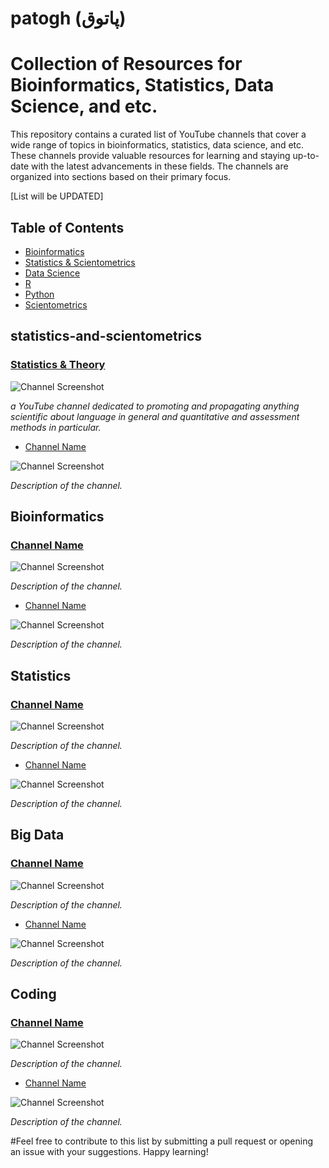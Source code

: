# patogh (پاتوق)
# Collection of Resources for Bioinformatics, Statistics, Data Science, and etc. 

This repository contains a curated list of YouTube channels that cover a wide range of topics in bioinformatics, statistics, data science, and etc. These channels provide valuable resources for learning and staying up-to-date with the latest advancements in these fields. The channels are organized into sections based on their primary focus.

[List will be UPDATED]

## Table of Contents

- [Bioinformatics](#bioinformatics)
- [Statistics & Scientometrics](#statistics-and-scientometrics)
- [Data Science](#data-science)
- [R](#r)
- [Python](#python)
- [Scientometrics](#scientometrics)

## statistics-and-scientometrics

### [Statistics & Theory](https://youtube.com/@VahidAryadoust)

![Channel Screenshot](path/to/screenshot.png)

_a YouTube channel dedicated to promoting and propagating anything scientific about language in general and quantitative and assessment methods in particular._

- [Channel Name](https://www.youtube.com/channel-link)

![Channel Screenshot](path/to/screenshot.png)

_Description of the channel._


## Bioinformatics

### [Channel Name](https://www.youtube.com/channel-link)

![Channel Screenshot](path/to/screenshot.png)

_Description of the channel._

- [Channel Name](https://www.youtube.com/channel-link)

![Channel Screenshot](path/to/screenshot.png)

_Description of the channel._

## Statistics

### [Channel Name](https://www.youtube.com/channel-link)

![Channel Screenshot](path/to/screenshot.png)

_Description of the channel._

- [Channel Name](https://www.youtube.com/channel-link)

![Channel Screenshot](path/to/screenshot.png)

_Description of the channel._

## Big Data

### [Channel Name](https://www.youtube.com/channel-link)

![Channel Screenshot](path/to/screenshot.png)

_Description of the channel._

- [Channel Name](https://www.youtube.com/channel-link)

![Channel Screenshot](path/to/screenshot.png)

_Description of the channel._

## Coding

### [Channel Name](https://www.youtube.com/channel-link)

![Channel Screenshot](path/to/screenshot.png)

_Description of the channel._

- [Channel Name](https://www.youtube.com/channel-link)

![Channel Screenshot](path/to/screenshot.png)

_Description of the channel._


#Feel free to contribute to this list by submitting a pull request or opening an issue with your suggestions. Happy learning!

